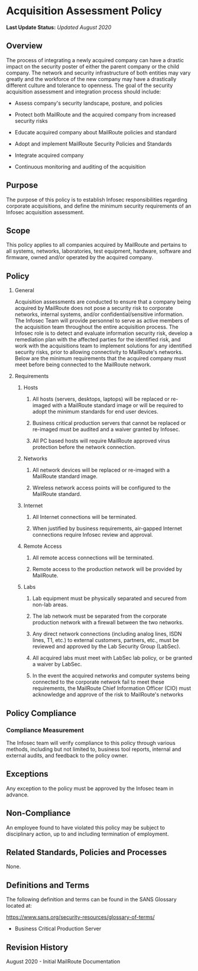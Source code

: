 # Acquisition Assessment Policy

**Last Update Status:** *Updated August 2020*

## Overview

The process of integrating a newly acquired company can have a drastic
impact on the security poster of either the parent company or the child
company. The network and security infrastructure of both entities may
vary greatly and the workforce of the new company may have a drastically
different culture and tolerance to openness. The goal of the security
acquisition assessment and integration process should include:

-   Assess company's security landscape, posture, and policies

-   Protect both MailRoute and the acquired company from
    increased security risks

-   Educate acquired company about MailRoute policies and
    standard

-   Adopt and implement MailRoute Security Policies and Standards

-   Integrate acquired company

-   Continuous monitoring and auditing of the acquisition

## Purpose

The purpose of this policy is to establish Infosec responsibilities
regarding corporate acquisitions, and define the minimum security
requirements of an Infosec acquisition assessment.

## Scope

This policy applies to all companies acquired by MailRoute and
pertains to all systems, networks, laboratories, test equipment,
hardware, software and firmware, owned and/or operated by the acquired
company.

## Policy

1.  General

    Acquisition assessments are conducted to ensure that a company being
acquired by MailRoute does not pose a security risk to corporate
networks, internal systems, and/or confidential/sensitive information.
The Infosec Team will provide personnel to serve as active members of
the acquisition team throughout the entire acquisition process. The
Infosec role is to detect and evaluate information security risk,
develop a remediation plan with the affected parties for the identified
risk, and work with the acquisitions team to implement solutions for any
identified security risks, prior to allowing connectivity to MailRoute's 
networks. Below are the minimum requirements that the acquired
company must meet before being connected to the MailRoute
network.

1.  Requirements

    1.  Hosts

        1.  All hosts (servers, desktops, laptops) will be replaced or
            re-imaged with a MailRoute standard image or will
            be required to adopt the minimum standards for end user
            devices.

        1.  Business critical production servers that cannot be replaced
            or re-imaged must be audited and a waiver granted by
            Infosec.

        1.  All PC based hosts will require MailRoute approved
            virus protection before the network connection.

    1.  Networks

        1.  All network devices will be replaced or re-imaged with a
            MailRoute standard image.

        1.  Wireless network access points will be configured to the
            MailRoute standard.

    1.  Internet

        1.  All Internet connections will be terminated.

        1.  When justified by business requirements, air-gapped Internet
            connections require Infosec review and approval.

    1.  Remote Access

        1.  All remote access connections will be terminated.

        1.  Remote access to the production network will be provided by
            MailRoute.

    1.  Labs

        1.  Lab equipment must be physically separated and secured from
            non-lab areas.

        1.  The lab network must be separated from the corporate
            production network with a firewall between the two networks.

        1.  Any direct network connections (including analog lines, ISDN
            lines, T1, etc.) to external customers, partners, etc., must
            be reviewed and approved by the Lab Security Group (LabSec).

        1.  All acquired labs must meet with LabSec lab policy, or be
            granted a waiver by LabSec.

        1.  In the event the acquired networks and computer systems
            being connected to the corporate network fail to meet these
            requirements, the MailRoute Chief Information Officer
            (CIO) must acknowledge and approve of the risk to MailRoute's networks


## Policy Compliance

### Compliance Measurement

The Infosec team will verify compliance to this policy through various
methods, including but not limited to, business tool reports, internal
and external audits, and feedback to the policy owner.

## Exceptions

Any exception to the policy must be approved by the Infosec team in
advance.

## Non-Compliance

An employee found to have violated this policy may be subject to
disciplinary action, up to and including termination of employment.

## Related Standards, Policies and Processes

None.

## Definitions and Terms

The following definition and terms can be found in the SANS Glossary
located at:

https://www.sans.org/security-resources/glossary-of-terms/

-   Business Critical Production Server

## Revision History

August 2020 - Initial MailRoute Documentation
